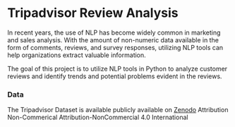 # Tripadvisor Review Analysis

In recent years, the use of NLP has become widely common in marketing and sales analysis. With the amount of non-numeric data available in the form of comments, reviews, and survey responses, utilizing NLP tools can help organizations extract valuable information.

The goal of this project is to utilize NLP tools in Python to analyze customer reviews and identify trends and potential problems evident in the reviews.

### Data
The Tripadvisor Dataset is available publicly available on [Zenodo](https://zenodo.org/records/1219899)
Attribution Non-Commerical
Attribution-NonCommercial 4.0 International
